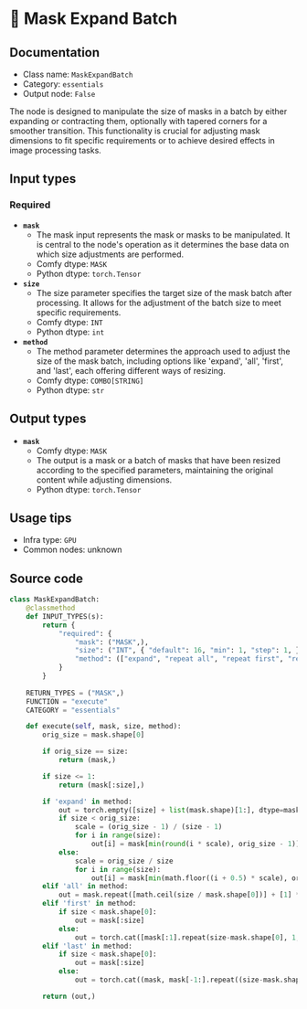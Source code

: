 # 🔧 Mask Expand Batch
## Documentation
- Class name: `MaskExpandBatch`
- Category: `essentials`
- Output node: `False`

The node is designed to manipulate the size of masks in a batch by either expanding or contracting them, optionally with tapered corners for a smoother transition. This functionality is crucial for adjusting mask dimensions to fit specific requirements or to achieve desired effects in image processing tasks.
## Input types
### Required
- **`mask`**
    - The mask input represents the mask or masks to be manipulated. It is central to the node's operation as it determines the base data on which size adjustments are performed.
    - Comfy dtype: `MASK`
    - Python dtype: `torch.Tensor`
- **`size`**
    - The size parameter specifies the target size of the mask batch after processing. It allows for the adjustment of the batch size to meet specific requirements.
    - Comfy dtype: `INT`
    - Python dtype: `int`
- **`method`**
    - The method parameter determines the approach used to adjust the size of the mask batch, including options like 'expand', 'all', 'first', and 'last', each offering different ways of resizing.
    - Comfy dtype: `COMBO[STRING]`
    - Python dtype: `str`
## Output types
- **`mask`**
    - Comfy dtype: `MASK`
    - The output is a mask or a batch of masks that have been resized according to the specified parameters, maintaining the original content while adjusting dimensions.
    - Python dtype: `torch.Tensor`
## Usage tips
- Infra type: `GPU`
- Common nodes: unknown


## Source code
```python
class MaskExpandBatch:
    @classmethod
    def INPUT_TYPES(s):
        return {
            "required": {
                "mask": ("MASK",),
                "size": ("INT", { "default": 16, "min": 1, "step": 1, }),
                "method": (["expand", "repeat all", "repeat first", "repeat last"],)
            }
        }
    
    RETURN_TYPES = ("MASK",)
    FUNCTION = "execute"
    CATEGORY = "essentials"

    def execute(self, mask, size, method):
        orig_size = mask.shape[0]

        if orig_size == size:
            return (mask,)

        if size <= 1:
            return (mask[:size],)

        if 'expand' in method:
            out = torch.empty([size] + list(mask.shape)[1:], dtype=mask.dtype, device=mask.device)
            if size < orig_size:
                scale = (orig_size - 1) / (size - 1)
                for i in range(size):
                    out[i] = mask[min(round(i * scale), orig_size - 1)]
            else:
                scale = orig_size / size
                for i in range(size):
                    out[i] = mask[min(math.floor((i + 0.5) * scale), orig_size - 1)]
        elif 'all' in method:
            out = mask.repeat([math.ceil(size / mask.shape[0])] + [1] * (len(mask.shape) - 1))[:size]
        elif 'first' in method:
            if size < mask.shape[0]:
                out = mask[:size]
            else:
                out = torch.cat([mask[:1].repeat(size-mask.shape[0], 1, 1), mask], dim=0)
        elif 'last' in method:
            if size < mask.shape[0]:
                out = mask[:size]
            else:
                out = torch.cat((mask, mask[-1:].repeat((size-mask.shape[0], 1, 1))), dim=0)

        return (out,)

```
